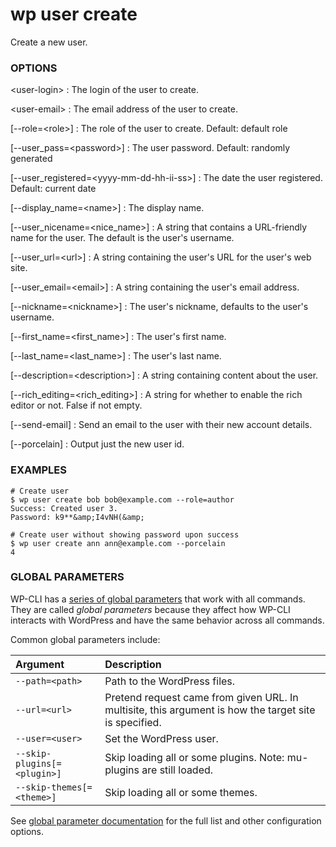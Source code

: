 # wp user create

Create a new user.

### OPTIONS

&lt;user-login&gt;
: The login of the user to create.

&lt;user-email&gt;
: The email address of the user to create.

[\--role=&lt;role&gt;]
: The role of the user to create. Default: default role

[\--user_pass=&lt;password&gt;]
: The user password. Default: randomly generated

[\--user_registered=&lt;yyyy-mm-dd-hh-ii-ss&gt;]
: The date the user registered. Default: current date

[\--display_name=&lt;name&gt;]
: The display name.

[\--user_nicename=&lt;nice_name&gt;]
: A string that contains a URL-friendly name for the user. The default is the user's username.

[\--user_url=&lt;url&gt;]
: A string containing the user's URL for the user's web site.

[\--user_email=&lt;email&gt;]
: A string containing the user's email address.

[\--nickname=&lt;nickname&gt;]
: The user's nickname, defaults to the user's username.

[\--first_name=&lt;first_name&gt;]
: The user's first name.

[\--last_name=&lt;last_name&gt;]
: The user's last name.

[\--description=&lt;description&gt;]
: A string containing content about the user.

[\--rich_editing=&lt;rich_editing&gt;]
: A string for whether to enable the rich editor or not. False if not empty.

[\--send-email]
: Send an email to the user with their new account details.

[\--porcelain]
: Output just the new user id.

### EXAMPLES

    # Create user
    $ wp user create bob bob@example.com --role=author
    Success: Created user 3.
    Password: k9**&amp;I4vNH(&amp;

    # Create user without showing password upon success
    $ wp user create ann ann@example.com --porcelain
    4

### GLOBAL PARAMETERS

WP-CLI has a [series of global parameters](https://make.wordpress.org/cli/handbook/config/) that work with all commands. They are called _global parameters_ because they affect how WP-CLI interacts with WordPress and have the same behavior across all commands.

Common global parameters include:

| **Argument**    | **Description**              |
|:----------------|:-----------------------------|
| `--path=<path>` | Path to the WordPress files. |
| `--url=<url>`   | Pretend request came from given URL. In multisite, this argument is how the target site is specified. |
| `--user=<user>` | Set the WordPress user.      |
| `--skip-plugins[=<plugin>]` | Skip loading all or some plugins. Note: mu-plugins are still loaded. |
| `--skip-themes[=<theme>]` | Skip loading all or some themes. |

See [global parameter documentation](https://make.wordpress.org/cli/handbook/config/) for the full list and other configuration options.

